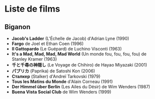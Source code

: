 # Liste de films

## Biganon

* **Jacob's Ladder** (L'Échelle de Jacob) d'Adrian Lyne (1990)
* **Fargo** de Joel et Ethan Coen (1996)
* **Il Gattopardo** (Le Guépard) de Luchino Visconti (1963)
* **It's a Mad, Mad, Mad, Mad World** (Un monde fou, fou, fou, fou) de Stanley Kramer (1963)
* **千と千尋の神隠し** (Le Voyage de Chihiro) de Hayao Miyazaki (2001)
* **パプリカ** (Paprika) de Satoshi Kon (2006)
* **Сталкер** (Stalker) d'Andreï Tarkovski (1979)
* **Tous les Matins du Monde** d'Alain Corneau (1991)
* **Der Himmel über Berlin** (Les Ailes du Désir) de Wim Wenders (1987)
* **Buena Vista Social Club** de Wim Wenders (1999)
